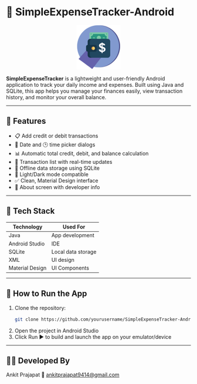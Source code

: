 # 💸 SimpleExpenseTracker-Android

<p align="center">
  <img src="app/src/main/res/drawable/app_logo.png" width="120" alt="App Logo" />
</p>

**SimpleExpenseTracker** is a lightweight and user-friendly Android application to track your daily income and expenses. Built using Java and SQLite, this app helps you manage your finances easily, view transaction history, and monitor your overall balance.

---

## 📱 Features

- 📋 Add credit or debit transactions
- 📆 Date and 🕒 time picker dialogs
- 📊 Automatic total credit, debit, and balance calculation
- 🔄 Transaction list with real-time updates
- 💾 Offline data storage using SQLite
- 🌙 Light/Dark mode compatible
- ✅ Clean, Material Design interface
- 🧾 About screen with developer info

---

## 🧠 Tech Stack

| Technology       | Used For            |
|------------------|---------------------|
| Java             | App development     |
| Android Studio   | IDE                 |
| SQLite           | Local data storage  |
| XML              | UI design           |
| Material Design  | UI Components       |


---

## 🚀 How to Run the App

1. Clone the repository:
   ```bash
   git clone https://github.com/yourusername/SimpleExpenseTracker-Android.git

2. Open the project in Android Studio
3. Click Run ▶️ to build and launch the app on your emulator/device

---
## 🧑‍💻 Developed By
Ankit Prajapat
📧 ankitprajapat9414@gmail.com
